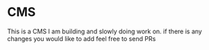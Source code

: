 # CMS
This is a CMS I am building and slowly doing work on. if there is any changes you would like to add feel free to send PRs
